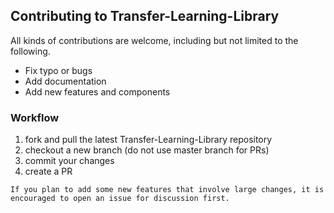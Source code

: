 ## Contributing to Transfer-Learning-Library

All kinds of contributions are welcome, including but not limited to the following.

- Fix typo or bugs
- Add documentation
- Add new features and components

### Workflow

1. fork and pull the latest Transfer-Learning-Library repository
2. checkout a new branch (do not use master branch for PRs)
3. commit your changes
4. create a PR

```{note}
If you plan to add some new features that involve large changes, it is encouraged to open an issue for discussion first.
```

